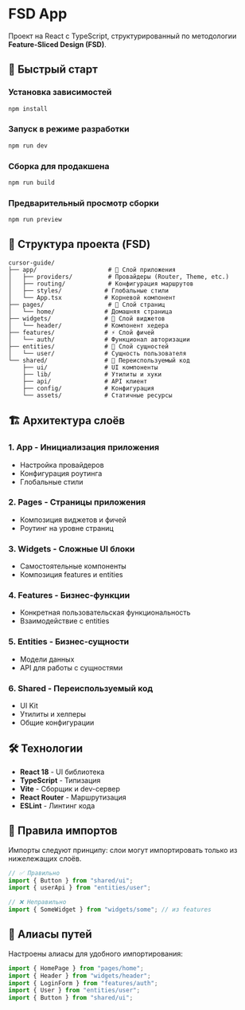 # FSD App

Проект на React с TypeScript, структурированный по методологии **Feature-Sliced Design (FSD)**.

## 🚀 Быстрый старт

### Установка зависимостей
```bash
npm install
```

### Запуск в режиме разработки
```bash
npm run dev
```

### Сборка для продакшена
```bash
npm run build
```

### Предварительный просмотр сборки
```bash
npm run preview
```

## 📁 Структура проекта (FSD)

```
cursor-guide/
├── app/                    # 🚀 Слой приложения
│   ├── providers/          # Провайдеры (Router, Theme, etc.)
│   ├── routing/            # Конфигурация маршрутов
│   ├── styles/            # Глобальные стили
│   └── App.tsx            # Корневой компонент
├── pages/                  # 📄 Слой страниц
│   └── home/              # Домашняя страница
├── widgets/               # 🧩 Слой виджетов
│   └── header/            # Компонент хедера
├── features/              # ⚡ Слой фичей
│   └── auth/              # Функционал авторизации
├── entities/              # 🎯 Слой сущностей
│   └── user/              # Сущность пользователя
└── shared/                # 🔧 Переиспользуемый код
    ├── ui/                # UI компоненты
    ├── lib/               # Утилиты и хуки
    ├── api/               # API клиент
    ├── config/            # Конфигурация
    └── assets/            # Статичные ресурсы
```

## 🏗️ Архитектура слоёв

### 1. **App** - Инициализация приложения
- Настройка провайдеров
- Конфигурация роутинга
- Глобальные стили

### 2. **Pages** - Страницы приложения
- Композиция виджетов и фичей
- Роутинг на уровне страниц

### 3. **Widgets** - Сложные UI блоки
- Самостоятельные компоненты
- Композиция features и entities

### 4. **Features** - Бизнес-функции
- Конкретная пользовательская функциональность
- Взаимодействие с entities

### 5. **Entities** - Бизнес-сущности
- Модели данных
- API для работы с сущностями

### 6. **Shared** - Переиспользуемый код
- UI Kit
- Утилиты и хелперы
- Общие конфигурации

## 🛠️ Технологии

- **React 18** - UI библиотека
- **TypeScript** - Типизация
- **Vite** - Сборщик и dev-сервер
- **React Router** - Маршрутизация
- **ESLint** - Линтинг кода

## 📝 Правила импортов

Импорты следуют принципу: слои могут импортировать только из нижележащих слоёв.

```typescript
// ✅ Правильно
import { Button } from "shared/ui";
import { userApi } from "entities/user";

// ❌ Неправильно
import { SomeWidget } from "widgets/some"; // из features
```

## 🎯 Алиасы путей

Настроены алиасы для удобного импортирования:

```typescript
import { HomePage } from "pages/home";
import { Header } from "widgets/header";
import { LoginForm } from "features/auth";
import { User } from "entities/user";
import { Button } from "shared/ui";
```
